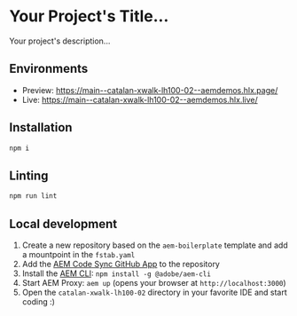 # Your Project's Title...
Your project's description...

## Environments
- Preview: https://main--catalan-xwalk-lh100-02--aemdemos.hlx.page/
- Live: https://main--catalan-xwalk-lh100-02--aemdemos.hlx.live/

## Installation

```sh
npm i
```

## Linting

```sh
npm run lint
```

## Local development

1. Create a new repository based on the `aem-boilerplate` template and add a mountpoint in the `fstab.yaml`
1. Add the [AEM Code Sync GitHub App](https://github.com/apps/aem-code-sync) to the repository
1. Install the [AEM CLI](https://github.com/adobe/helix-cli): `npm install -g @adobe/aem-cli`
1. Start AEM Proxy: `aem up` (opens your browser at `http://localhost:3000`)
1. Open the `catalan-xwalk-lh100-02` directory in your favorite IDE and start coding :)
